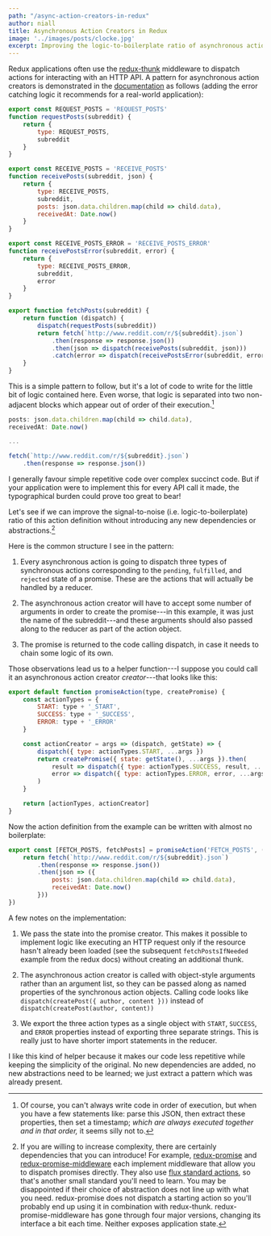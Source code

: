 ```yaml
---
path: "/async-action-creators-in-redux"
author: niall
title: Asynchronous Action Creators in Redux
image: '../images/posts/clocke.jpg'
excerpt: Improving the logic-to-boilerplate ratio of asynchronous action definitions.
---
```


Redux applications often use the [redux-thunk](https://github.com/gaearon/redux-thunk) middleware to dispatch actions for interacting with an HTTP API.  A pattern for asynchronous action creators is demonstrated in the [documentation](http://redux.js.org/docs/advanced/AsyncActions.html) as follows (adding the error catching logic it recommends for a real-world application):

```javascript
export const REQUEST_POSTS = 'REQUEST_POSTS'
function requestPosts(subreddit) {
    return {
        type: REQUEST_POSTS,
        subreddit
    }
}

export const RECEIVE_POSTS = 'RECEIVE_POSTS'
function receivePosts(subreddit, json) {
    return {
        type: RECEIVE_POSTS,
        subreddit,
        posts: json.data.children.map(child => child.data),
        receivedAt: Date.now()
    }
}

export const RECEIVE_POSTS_ERROR = 'RECEIVE_POSTS_ERROR'
function receivePostsError(subreddit, error) {
    return {
        type: RECEIVE_POSTS_ERROR,
        subreddit,
        error
    }
}

export function fetchPosts(subreddit) {
    return function (dispatch) {
        dispatch(requestPosts(subreddit))
        return fetch(`http://www.reddit.com/r/${subreddit}.json`)
            .then(response => response.json())
            .then(json => dispatch(receivePosts(subreddit, json)))
            .catch(error => dispatch(receivePostsError(subreddit, error)))
    }
}
```

This is a simple pattern to follow, but it's a lot of code to write for the little bit of logic contained here.  Even worse, that logic is separated into two non-adjacent blocks which appear out of order of their execution.[^1]

```javascript
posts: json.data.children.map(child => child.data),
receivedAt: Date.now()

...

fetch(`http://www.reddit.com/r/${subreddit}.json`)
    .then(response => response.json())
```

I generally favour simple repetitive code over complex succinct code.  But if your application were to implement this for every API call it made, the typographical burden could prove too great to bear!

Let's see if we can improve the signal-to-noise (i.e. logic-to-boilerplate) ratio of this action definition without introducing any new dependencies or abstractions.[^2]

Here is the common structure I see in the pattern:

 1. Every asynchronous action is going to dispatch three types of synchronous actions corresponding to the `pending`, `fulfilled`, and `rejected` state of a promise.  These are the actions that will actually be handled by a reducer.

 2. The asynchronous action creator will have to accept some number of arguments in order to create the promise---in this example, it was just the name of the subreddit---and these arguments should also passed along to the reducer as part of the action object.

 3. The promise is returned to the code calling dispatch, in case it needs to chain some logic of its own.

Those observations lead us to a helper function---I suppose you could call it an asynchronous action creator *creator*---that looks like this:


```javascript
export default function promiseAction(type, createPromise) {
    const actionTypes = {
        START: type + '_START',
        SUCCESS: type + '_SUCCESS',
        ERROR: type + '_ERROR'
    }

    const actionCreator = args => (dispatch, getState) => {
        dispatch({ type: actionTypes.START, ...args })
        return createPromise({ state: getState(), ...args }).then(
            result => dispatch({ type: actionTypes.SUCCESS, result, ...args }),
            error => dispatch({ type: actionTypes.ERROR, error, ...args })
        )
    }

    return [actionTypes, actionCreator]
}
```

Now the action definition from the example can be written with almost no boilerplate:

```javascript
export const [FETCH_POSTS, fetchPosts] = promiseAction('FETCH_POSTS', ({ subreddit }) => {
    return fetch(`http://www.reddit.com/r/${subreddit}.json`)
        .then(response => response.json())
        .then(json => ({
            posts: json.data.children.map(child => child.data),
            receivedAt: Date.now()
        }))
})
```

A few notes on the implementation:

 1. We pass the state into the promise creator.  This makes it possible to implement logic like executing an HTTP request only if the resource hasn't already been loaded (see the subsequent `fetchPostsIfNeeded` example from the redux docs) without creating an additional thunk.

 2. The asynchronous action creator is called with object-style arguments rather than an argument list, so they can be passed along as named properties of the synchronous action objects.  Calling code looks like `dispatch(createPost({ author, content }))`  instead of `dispatch(createPost(author, content))`

 3. We export the three action types as a single object with `START`, `SUCCESS`, and `ERROR` properties instead of exporting three separate strings.  This is really just to have shorter import statements in the reducer.

I like this kind of helper because it makes our code less repetitive while keeping the simplicity of the original.  No new dependencies are added, no new abstractions need to be learned; we just extract a pattern which was already present.



[^1]: Of course, you can't always write code in order of execution, but when you have a few statements like: parse this JSON, then extract these properties, then set a timestamp; *which are always executed together and in that order,* it seems silly not to.

[^2]: If you are willing to increase complexity, there are certainly dependencies that you can introduce!  For example, [redux-promise](https://github.com/acdlite/redux-promise) and [redux-promise-middleware](https://github.com/pburtchaell/redux-promise-middleware) each implement middleware that allow you to dispatch promises directly.  They also use [flux standard actions](https://github.com/acdlite/flux-standard-action), so that's another small standard you'll need to learn.  You may be disappointed if their choice of abstraction does not line up with what you need.  redux-promise does not dispatch a starting action so you'll probably end up using it in combination with redux-thunk.  redux-promise-middleware has gone through four major versions, changing its interface a bit each time.  Neither exposes application state.
